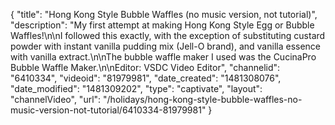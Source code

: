 {
    "title": "Hong Kong Style Bubble Waffles (no music version, not tutorial)",
    "description": "My first attempt at making Hong Kong Style Egg or Bubble Waffles!\n\nI followed this exactly, with the exception of substituting custard powder with instant vanilla pudding mix (Jell-O brand), and vanilla essence with vanilla extract.\n\nThe bubble waffle maker I used was the CucinaPro Bubble Waffle Maker.\n\nEditor: VSDC Video Editor",
    "channelid": "6410334",
    "videoid": "81979981",
    "date_created": "1481308076",
    "date_modified": "1481309202",
    "type": "captivate",
    "layout": "channelVideo",
    "url": "\/holidays\/hong-kong-style-bubble-waffles-no-music-version-not-tutorial\/6410334-81979981"
}